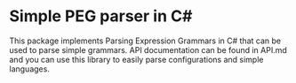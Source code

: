 Simple PEG parser in C#
=======================
This package implements Parsing Expression Grammars in C# that can be used to parse simple grammars. API documentation can be found
in API.md and you can use this library to easily parse configurations and simple languages.
